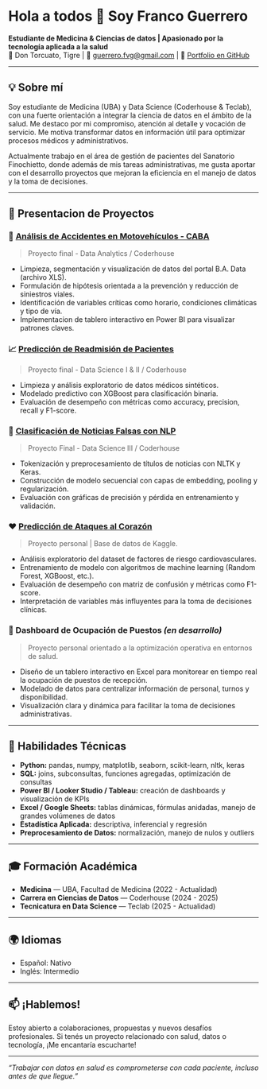 # Hola a todos 👋 Soy Franco Guerrero

**Estudiante de Medicina & Ciencias de datos | Apasionado por la tecnología aplicada a la salud**  
📍 Don Torcuato, Tigre | 📧 guerrero.fvg@gmail.com | 🧠 [Portfolio en GitHub](https://github.com/franvg99/portafolio)

---

## 💡 Sobre mí

Soy estudiante de Medicina (UBA) y Data Science (Coderhouse & Teclab), con una fuerte orientación a integrar la ciencia de datos en el ámbito de la salud. Me destaco por mi compromiso, atención al detalle y vocación de servicio. Me motiva transformar datos en información útil para optimizar procesos médicos y administrativos.

Actualmente trabajo en el área de gestión de pacientes del Sanatorio Finochietto, donde además de mis tareas administrativas, me gusta aportar con el desarrollo proyectos que mejoran la eficiencia en el manejo de datos y la toma de decisiones.

---

## 🚀 Presentacion de Proyectos

### 🛵 [Análisis de Accidentes en Motovehículos - CABA](https://github.com/franvg99/portafolio/blob/main/Proyecto%20Data%20Analytics.pdf)
> Proyecto final - Data Analytics / Coderhouse
- Limpieza, segmentación y visualización de datos del portal B.A. Data (archivo XLS).  
- Formulación de hipótesis orientada a la prevención y reducción de siniestros viales.  
- Identificación de variables críticas como horario, condiciones climáticas y tipo de vía.
- Implementacion de tablero interactivo en Power BI para visualizar patrones claves.


### 📈 [Predicción de Readmisión de Pacientes](https://github.com/franvg99/portafolio/blob/main/Proyecto%20Data%20Science.ipynb)
> Proyecto final - Data Science I & II / Coderhouse  
- Limpieza y análisis exploratorio de datos médicos sintéticos.  
- Modelado predictivo con XGBoost para clasificación binaria.  
- Evaluación de desempeño con métricas como accuracy, precision, recall y F1-score.

### 📰 [Clasificación de Noticias Falsas con NLP](https://github.com/franvg99/portafolio/blob/main/Clasificacion_Noticias_Falsas_NLP.ipynb)  
> Proyecto Final - Data Science III / Coderhouse
- Tokenización y preprocesamiento de títulos de noticias con NLTK y Keras.  
- Construcción de modelo secuencial con capas de embedding, pooling y regularización.  
- Evaluación con gráficas de precisión y pérdida en entrenamiento y validación.  

### ❤️ [Predicción de Ataques al Corazón](https://github.com/franvg99/portafolio/blob/main/Proyecto%20Hearts%20Attacks.ipynb)  
> Proyecto personal | Base de datos de Kaggle.
- Análisis exploratorio del dataset de factores de riesgo cardiovasculares.  
- Entrenamiento de modelo con algoritmos de machine learning (Random Forest, XGBoost, etc.).  
- Evaluación de desempeño con matriz de confusión y métricas como F1-score.  
- Interpretación de variables más influyentes para la toma de decisiones clínicas.


### 🏥 Dashboard de Ocupación de Puestos *(en desarrollo)*  
> Proyecto personal orientado a la optimización operativa en entornos de salud.  
- Diseño de un tablero interactivo en Excel para monitorear en tiempo real la ocupación de puestos de recepción.  
- Modelado de datos para centralizar información de personal, turnos y disponibilidad.  
- Visualización clara y dinámica para facilitar la toma de decisiones administrativas.


---

## 🧰 Habilidades Técnicas

- **Python:** pandas, numpy, matplotlib, seaborn, scikit-learn, nltk, keras  
- **SQL:** joins, subconsultas, funciones agregadas, optimización de consultas  
- **Power BI / Looker Studio / Tableau:** creación de dashboards y visualización de KPIs  
- **Excel / Google Sheets:** tablas dinámicas, fórmulas anidadas, manejo de grandes volúmenes de datos  
- **Estadística Aplicada:** descriptiva, inferencial y regresión  
- **Preprocesamiento de Datos:** normalización, manejo de nulos y outliers  

---

## 🎓 Formación Académica

- **Medicina** — UBA, Facultad de Medicina (2022 - Actualidad)  
- **Carrera en Ciencias de Datos** — Coderhouse (2024 - 2025)  
- **Tecnicatura en Data Science** — Teclab (2025 - Actualidad)

---

## 🌍 Idiomas

- Español: Nativo  
- Inglés: Intermedio  

---

## 📫 ¡Hablemos!

Estoy abierto a colaboraciones, propuestas y nuevos desafíos profesionales. Si tenés un proyecto relacionado con salud, datos o tecnología, ¡Me encantaría escucharte!

---

_“Trabajar con datos en salud es comprometerse con cada paciente, incluso antes de que llegue.”_

<!--
**franvg99/franvg99** is a ✨ _special_ ✨ repository because its `README.md` (this file) appears on your GitHub profile.

Here are some ideas to get you started:

- 🔭 I’m currently working on ...
- 🌱 I’m currently learning ...
- 👯 I’m looking to collaborate on ...
- 🤔 I’m looking for help with ...
- 💬 Ask me about ...
- 📫 How to reach me: ...
- 😄 Pronouns: ...
- ⚡ Fun fact: ...
-->
